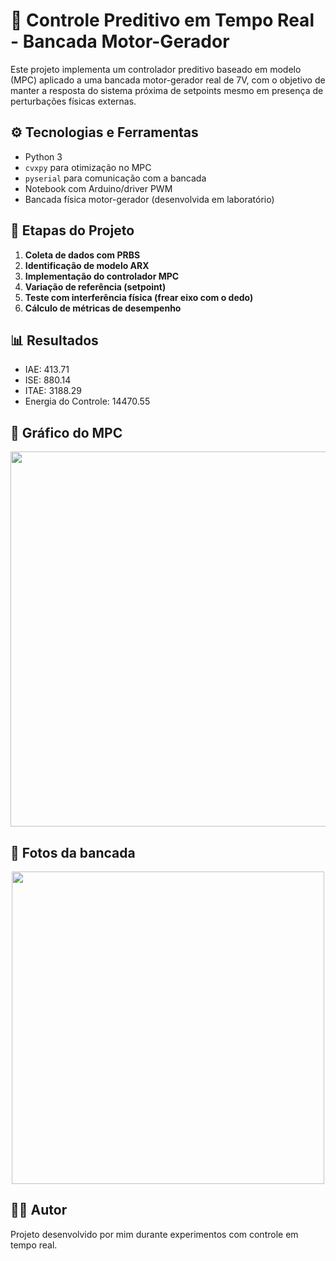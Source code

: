 # 🎯 Controle Preditivo em Tempo Real - Bancada Motor-Gerador

Este projeto implementa um controlador preditivo baseado em modelo (MPC) aplicado a uma bancada motor-gerador real de 7V, com o objetivo de manter a resposta do sistema próxima de setpoints mesmo em presença de perturbações físicas externas.

## ⚙️ Tecnologias e Ferramentas

- Python 3
- `cvxpy` para otimização no MPC
- `pyserial` para comunicação com a bancada
- Notebook com Arduino/driver PWM
- Bancada física motor-gerador (desenvolvida em laboratório)

## 🧪 Etapas do Projeto

1. **Coleta de dados com PRBS**
2. **Identificação de modelo ARX**
3. **Implementação do controlador MPC**
4. **Variação de referência (setpoint)**
5. **Teste com interferência física (frear eixo com o dedo)**
6. **Cálculo de métricas de desempenho**

## 📊 Resultados

- IAE: 413.71
- ISE: 880.14
- ITAE: 3188.29
- Energia do Controle: 14470.55
## 📸 Gráfico do MPC
<p align="center">
  <img src="![WhatsApp Image 2025-06-26 at 15 17 19](https://github.com/user-attachments/assets/678bc8e1-9534-4e29-a8d9-d2708fe4e779)" width="600">
</p>

## 📸 Fotos da bancada

<p align="center">
  <img src="images/bancada_real.jpg" width="500">
</p>


## 👨‍🔧 Autor

Projeto desenvolvido por mim durante experimentos com controle em tempo real.
